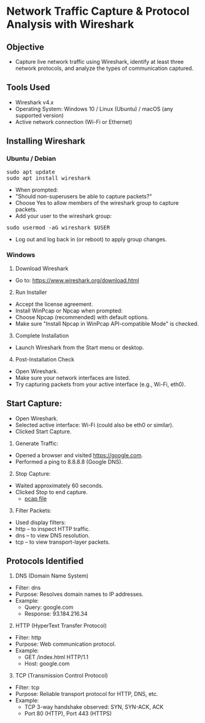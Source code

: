 #  Network Traffic Capture & Protocol Analysis with Wireshark
## Objective
- Capture live network traffic using Wireshark, identify at least three network protocols, and analyze the types of communication captured.

## Tools Used
- Wireshark v4.x
- Operating System: Windows 10 / Linux (Ubuntu) / macOS (any supported version)
- Active network connection (Wi-Fi or Ethernet)

##  Installing Wireshark
### Ubuntu / Debian
<pre>
sudo apt update
sudo apt install wireshark
</pre>
- When prompted:
 - "Should non-superusers be able to capture packets?"
 - Choose Yes to allow members of the wireshark group to capture packets.
- Add your user to the wireshark group:
<pre>sudo usermod -aG wireshark $USER</pre>
- Log out and log back in (or reboot) to apply group changes.

### Windows 
 1. Download Wireshark
 - Go to: https://www.wireshark.org/download.html

 2. Run Installer
 - Accept the license agreement.
 - Install WinPcap or Npcap when prompted:
  - Choose Npcap (recommended) with default options.
  - Make sure "Install Npcap in WinPcap API-compatible Mode" is checked.
 3. Complete Installation
 - Launch Wireshark from the Start menu or desktop.
 4. Post-Installation Check
 - Open Wireshark.
 - Make sure your network interfaces are listed.
 - Try capturing packets from your active interface (e.g., Wi-Fi, eth0).

## Start Capture:
 - Open Wireshark.
 - Selected active interface: Wi-Fi (could also be eth0 or similar).
 - Clicked Start Capture.

 1. Generate Traffic:
 - Opened a browser and visited https://google.com.
 - Performed a ping to 8.8.8.8 (Google DNS).
 2. Stop Capture:
 - Waited approximately 60 seconds.
 - Clicked Stop to end capture.
   - [pcap file](w.pcapng)
 3. Filter Packets:
 - Used display filters:
  - http – to inspect HTTP traffic.
  - dns – to view DNS resolution.
  - tcp – to view transport-layer packets.

## Protocols Identified
1. DNS (Domain Name System)
 - Filter: dns
 - Purpose: Resolves domain names to IP addresses.
 - Example:
   - Query: google.com
   - Response: 93.184.216.34
2. HTTP (HyperText Transfer Protocol)
 - Filter: http
 - Purpose: Web communication protocol.
 - Example:
   - GET /index.html HTTP/1.1
   - Host: google.com

3. TCP (Transmission Control Protocol)
 - Filter: tcp
 - Purpose: Reliable transport protocol for HTTP, DNS, etc.
 - Example:
   - TCP 3-way handshake observed: SYN, SYN-ACK, ACK
   - Port 80 (HTTP), Port 443 (HTTPS)


  

